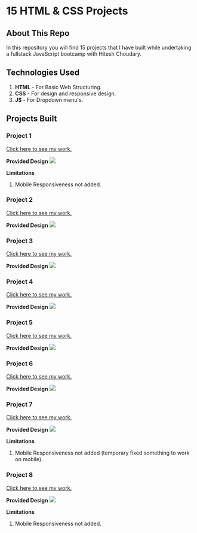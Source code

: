 # 15 HTML & CSS Projects

## About This Repo

In this repository you will find 15 projects that I have built while undertaking a fullstack JavaScript bootcamp with Hitesh Choudary.

## Technologies Used

1. **HTML** - For Basic Web Structuring.
2. **CSS** - For design and responsive design.
3. **JS** - For Dropdown menu's.

## Projects Built

### Project 1

[Click here to see my work.](https://delicate-hotteok-391b4a.netlify.app/fullstack-project-1/)

**Provided Design**
![](./Ref-Images/1.png)

**Limitations**
1. Mobile Responsiveness not added.

### Project 2

[Click here to see my work.](https://delicate-hotteok-391b4a.netlify.app/fullstack-project-2/)

**Provided Design**
![](./Ref-Images/2.png)

### Project 3

[Click here to see my work.](https://delicate-hotteok-391b4a.netlify.app/fullstack-project-3/)

**Provided Design**
![](./Ref-Images/3.png)

### Project 4

[Click here to see my work.](https://delicate-hotteok-391b4a.netlify.app/fullstack-project-4/)

**Provided Design**
![](./Ref-Images/4.png)

### Project 5

[Click here to see my work.](https://delicate-hotteok-391b4a.netlify.app/fullstack-project-5/)

**Provided Design**
![](./Ref-Images/5.png)

### Project 6

[Click here to see my work.](https://delicate-hotteok-391b4a.netlify.app/fullstack-project-6/)

**Provided Design**
![](./Ref-Images/6.png)

### Project 7

[Click here to see my work.](https://delicate-hotteok-391b4a.netlify.app/fullstack-project-7/)

**Provided Design**
![](./Ref-Images/7.png)

**Limitations**
1. Mobile Responsiveness not added (temporary fixed something to work on mobile).

### Project 8

[Click here to see my work.](https://delicate-hotteok-391b4a.netlify.app/fullstack-project-8/)

**Provided Design**
![](./Ref-Images/8.png)

**Limitations**
1. Mobile Responsiveness not added.